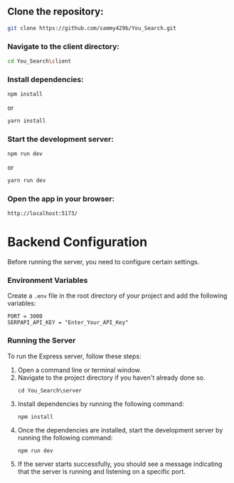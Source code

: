## Clone the repository:

```bash
git clone https://github.com/sammy429b/You_Search.git
```

### Navigate to the client directory:

```bash
cd You_Search\client
```

### Install dependencies:

```bash
npm install
```
or
```bash
yarn install
```

### Start the development server:

```bash
npm run dev
```
or

```bash
yarn run dev
```

### Open the app in your browser:
```bash
http://localhost:5173/
```

# Backend Configuration
Before running the server, you need to configure certain settings. 

### Environment Variables
Create a `.env` file in the root directory of your project and add the following variables:

```plaintext
PORT = 3000
SERPAPI_API_KEY = "Enter_Your_API_Key"
```

### Running the Server
To run the Express server, follow these steps:
1. Open a command line or terminal window.
2. Navigate to the project directory if you haven't already done so.
    ``` 
    cd You_Search\server
    ```
3. Install dependencies by running the following command:
    ```
    npm install
    ```
4. Once the dependencies are installed, start the development server by running the following command:
    ```
    npm run dev
    ```
5. If the server starts successfully, you should see a message indicating that the server is running and listening on a specific port.